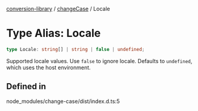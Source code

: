 [conversion-library](../../../globals.md) / [changeCase](../index.md) / Locale

# Type Alias: Locale

```ts
type Locale: string[] | string | false | undefined;
```

Supported locale values. Use `false` to ignore locale.
Defaults to `undefined`, which uses the host environment.

## Defined in

node\_modules/change-case/dist/index.d.ts:5
